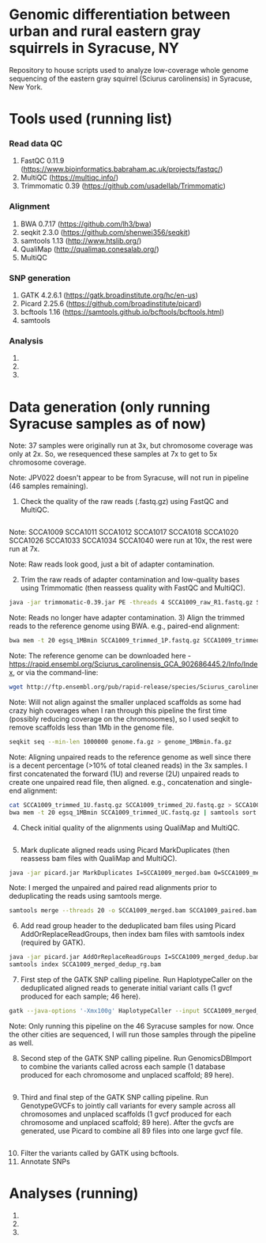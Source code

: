 # Genomic differentiation between urban and rural eastern gray squirrels in Syracuse, NY #
Repository to house scripts used to analyze low-coverage whole genome sequencing of the eastern gray squirrel (Sciurus carolinensis) in Syracuse, New York.

# Tools used (running list) #
### Read data QC ###
1) FastQC 0.11.9 (https://www.bioinformatics.babraham.ac.uk/projects/fastqc/)
2) MultiQC (https://multiqc.info/)
3) Trimmomatic 0.39 (https://github.com/usadellab/Trimmomatic)
### Alignment ###
1) BWA 0.7.17 (https://github.com/lh3/bwa)
2) seqkit 2.3.0 (https://github.com/shenwei356/seqkit)
3) samtools 1.13 (http://www.htslib.org/)
4) QualiMap (http://qualimap.conesalab.org/)
5) MultiQC
### SNP generation ###
1) GATK 4.2.6.1 (https://gatk.broadinstitute.org/hc/en-us)
2) Picard 2.25.6 (https://github.com/broadinstitute/picard)
3) bcftools 1.16 (https://samtools.github.io/bcftools/bcftools.html)
4) samtools
### Analysis ###
1)
2)
3)

# Data generation (only running Syracuse samples as of now) #

Note: 37 samples were originally run at 3x, but chromosome coverage was only at 2x. So, we resequenced these samples at 7x to get to 5x chromosome coverage.

Note: JPV022 doesn't appear to be from Syracuse, will not run in pipeline (46 samples remaining).

1) Check the quality of the raw reads (.fastq.gz) using FastQC and MultiQC.
```bash

```
Note: SCCA1009 SCCA1011 SCCA1012 SCCA1017 SCCA1018 SCCA1020 SCCA1026 SCCA1033 SCCA1034 SCCA1040 were run at 10x, the rest were run at 7x.

Note: Raw reads look good, just a bit of adapter contamination.

2) Trim the raw reads of adapter contamination and low-quality bases using Trimmomatic (then reassess quality with FastQC and MultiQC).
```bash
java -jar trimmomatic-0.39.jar PE -threads 4 SCCA1009_raw_R1.fastq.gz SCCA1009_raw_R2.fastq.gz SCCA1009_trimmed_1P.fastq.gz SCCA1009_trimmed_1U.fastq.gz SCCA1009_trimmed_2P.fastq.gz SCCA1009_trimmed_2U.fastq.gz ILLUMINACLIP:TruSeq3-PE-2.fa:2:30:10 SLIDINGWINDOW:4:25
```
Note: Reads no longer have adapter contamination.
3) Align the trimmed reads to the reference genome using BWA. e.g., paired-end alignment:
```bash
bwa mem -t 20 egsq_1MBmin SCCA1009_trimmed_1P.fastq.gz SCCA1009_trimmed_2P.fastq.gz | samtools sort --threads 20 -o SCCA1009_paired.bam --output-fmt BAM
```
Note: The reference genome can be downloaded here - https://rapid.ensembl.org/Sciurus_carolinensis_GCA_902686445.2/Info/Index, or via the command-line:
```bash
wget http://ftp.ensembl.org/pub/rapid-release/species/Sciurus_carolinensis/GCA_902686445.2/genome/Sciurus_carolinensis-GCA_902686445.2-unmasked.fa.gz
```
Note: Will not align against the smaller unplaced scaffolds as some had crazy high coverages when I ran through this pipeline the first time (possibly reducing coverage on the chromosomes), so I used seqkit to remove scaffolds less than 1Mb in the genome file.
```bash
seqkit seq --min-len 1000000 genome.fa.gz > genome_1MBmin.fa.gz
```
Note: Aligning unpaired reads to the reference genome as well since there is a decent percentage (>10% of total cleaned reads) in the 3x samples. I first concatenated the forward (1U) and reverse (2U) unpaired reads to create one unpaired read file, then aligned. e.g., concatenation and single-end alignment:
```bash
cat SCCA1009_trimmed_1U.fastq.gz SCCA1009_trimmed_2U.fastq.gz > SCCA1009_trimmed_UC.fastq.gz
bwa mem -t 20 egsq_1MBmin SCCA1009_trimmed_UC.fastq.gz | samtools sort --threads 20 -o SCCA1009_unpaired.bam --output-fmt BAM
```
4) Check initial quality of the alignments using QualiMap and MultiQC.
```bash

```
5) Mark duplicate aligned reads using Picard MarkDuplicates (then reassess bam files with QualiMap and MultiQC).
```bash
java -jar picard.jar MarkDuplicates I=SCCA1009_merged.bam O=SCCA1009_merged_dedup.bam M=SCCA1009_merged_metrics.txt
```
Note: I merged the unpaired and paired read alignments prior to deduplicating the reads using samtools merge.
```bash
samtools merge --threads 20 -o SCCA1009_merged.bam SCCA1009_paired.bam SCCA1009_unpaired.bam
```
6) Add read group header to the deduplicated bam files using Picard AddOrReplaceReadGroups, then index bam files with samtools index (required by GATK).
```bash
java -jar picard.jar AddOrReplaceReadGroups I=SCCA1009_merged_dedup.bam O=SCCA1009_merged_dedup_rg.bam RGID=HMJ7JDSX2.2 RGPU=HMJ7JDSX2.2.SCCA1009 RGSM=SCCA1009 RGPL=ILLUMINA RGLB=wgs_SCCA1009
samtools index SCCA1009_merged_dedup_rg.bam
```
7) First step of the GATK SNP calling pipeline. Run HaplotypeCaller on the deduplicated aligned reads to generate initial variant calls (1 gvcf produced for each sample; 46 here).
```bash
gatk --java-options '-Xmx100g' HaplotypeCaller --input SCCA1009_merged_dedup_rg.bam --output SCCA1009_merged_dedup_rg.gvcf.gz --reference Sciurus_carolinensis-GCA_902686445.2-unmasked_1MBmin.fa.gz -ERC GVCF
```
Note: Only running this pipeline on the 46 Syracuse samples for now. Once the other cities are sequenced, I will run those samples through the pipeline as well.

8) Second step of the GATK SNP calling pipeline. Run GenomicsDBImport to combine the variants called across each sample (1 database produced for each chromosome and unplaced scaffold; 89 here).
```bash

```
9) Third and final step of the GATK SNP calling pipeline. Run GenotypeGVCFs to jointly call variants for every sample across all chromosomes and unplaced scaffolds (1 gvcf produced for each chromosome and unplaced scaffold; 89 here). After the gvcfs are generated, use Picard to combine all 89 files into one large gvcf file.
```bash

```
10) Filter the variants called by GATK using bcftools.
11) Annotate SNPs

# Analyses (running) #
1)
2)
3)

